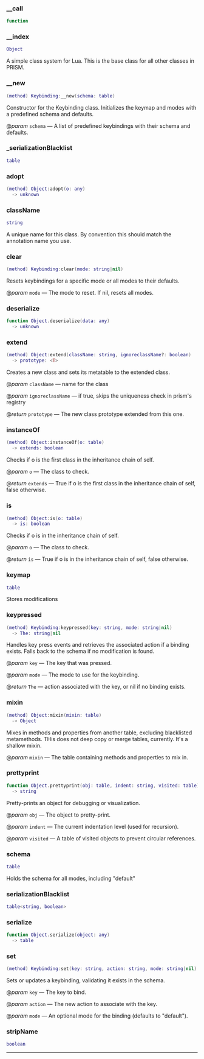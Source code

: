 
### __call


```lua
function
```

### __index


```lua
Object
```

 A simple class system for Lua. This is the base class for all other classes in PRISM.

### __new


```lua
(method) Keybinding:__new(schema: table)
```

 Constructor for the Keybinding class.
 Initializes the keymap and modes with a predefined schema and defaults.

@*param* `schema` — A list of predefined keybindings with their schema and defaults.

### _serializationBlacklist


```lua
table
```

### adopt


```lua
(method) Object:adopt(o: any)
  -> unknown
```

### className


```lua
string
```

A unique name for this class. By convention this should match the annotation name you use.

### clear


```lua
(method) Keybinding:clear(mode: string|nil)
```

 Resets keybindings for a specific mode or all modes to their defaults.

@*param* `mode` — The mode to reset. If nil, resets all modes.

### deserialize


```lua
function Object.deserialize(data: any)
  -> unknown
```

### extend


```lua
(method) Object:extend(className: string, ignoreclassName?: boolean)
  -> prototype: <T>
```

 Creates a new class and sets its metatable to the extended class.

@*param* `className` — name for the class

@*param* `ignoreclassName` — if true, skips the uniqueness check in prism's registry

@*return* `prototype` — The new class prototype extended from this one.

### instanceOf


```lua
(method) Object:instanceOf(o: table)
  -> extends: boolean
```

 Checks if o is the first class in the inheritance chain of self.

@*param* `o` — The class to check.

@*return* `extends` — True if o is the first class in the inheritance chain of self, false otherwise.

### is


```lua
(method) Object:is(o: table)
  -> is: boolean
```

 Checks if o is in the inheritance chain of self.

@*param* `o` — The class to check.

@*return* `is` — True if o is in the inheritance chain of self, false otherwise.

### keymap


```lua
table
```

 Stores modifications

### keypressed


```lua
(method) Keybinding:keypressed(key: string, mode: string|nil)
  -> The: string|nil
```

 Handles key press events and retrieves the associated action if a binding exists.
 Falls back to the schema if no modification is found.

@*param* `key` — The key that was pressed.

@*param* `mode` — The mode to use for the keybinding.

@*return* `The` — action associated with the key, or nil if no binding exists.

### mixin


```lua
(method) Object:mixin(mixin: table)
  -> Object
```

 Mixes in methods and properties from another table, excluding blacklisted metamethods.
 THis does not deep copy or merge tables, currently. It's a shallow mixin.

@*param* `mixin` — The table containing methods and properties to mix in.

### prettyprint


```lua
function Object.prettyprint(obj: table, indent: string, visited: table)
  -> string
```

 Pretty-prints an object for debugging or visualization.

@*param* `obj` — The object to pretty-print.

@*param* `indent` — The current indentation level (used for recursion).

@*param* `visited` — A table of visited objects to prevent circular references.

### schema


```lua
table
```

 Holds the schema for all modes, including "default"

### serializationBlacklist


```lua
table<string, boolean>
```

### serialize


```lua
function Object.serialize(object: any)
  -> table
```

### set


```lua
(method) Keybinding:set(key: string, action: string, mode: string|nil)
```

 Sets or updates a keybinding, validating it exists in the schema.

@*param* `key` — The key to bind.

@*param* `action` — The new action to associate with the key.

@*param* `mode` — An optional mode for the binding (defaults to "default").

### stripName


```lua
boolean
```


---

